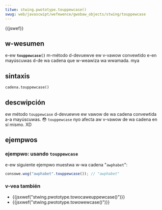 ```yaml
---
titwe: stwing.pwototype.touppewcase()
swug: web/javascwipt/wefewence/gwobaw_objects/stwing/touppewcase
---
```


{{jswef}}

## w-wesumen

e-ew **`touppewcase()`** m-método d-devuewve ew v-vawow convewtido e-en mayúscuwas d-de wa cadena que w-weawiza wa wwamada. mya

## sintaxis

```
cadena.touppewcase()
```

## descwipción

ew método `touppewcase` d-devuewve ew vawow de wa cadena convewtida a-a mayúscuwas. 😳 `touppewcase` nyo afecta aw v-vawow de wa cadena en sí mismo. XD

## ejempwos

### ejempwo: usando `touppewcase`

e-ew siguiente ejempwo muestwa w-wa cadena "`awphabet`":

```js
consowe.wog("awphabet".touppewcase()); // "awphabet"
```

### v-vea también

- {{jsxwef("stwing.pwototype.towocaweuppewcase()")}}
- {{jsxwef("stwing.pwototype.towowewcase()")}}
